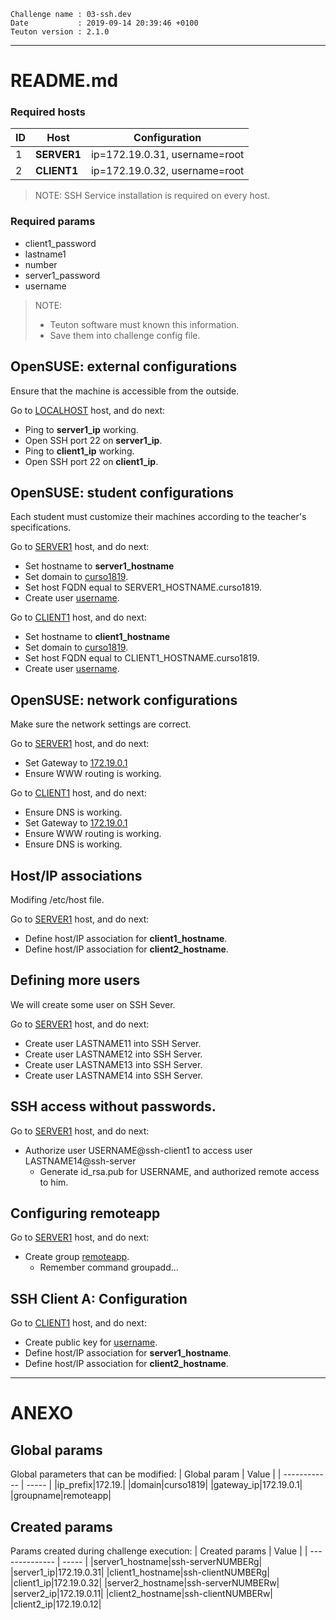 ```
Challenge name : 03-ssh.dev
Date           : 2019-09-14 20:39:46 +0100
Teuton version : 2.1.0
```
---
# README.md

### Required hosts

| ID | Host | Configuration |
| -- | ---- | ------------- |
|1|**SERVER1**|ip=172.19.0.31, username=root|
|2|**CLIENT1**|ip=172.19.0.32, username=root|

> NOTE: SSH Service installation is required on every host.

### Required params
* client1_password
* lastname1
* number
* server1_password
* username

> NOTE:
> * Teuton software must known this information.
> * Save them into challenge config file.

## OpenSUSE: external configurations

Ensure that the machine is accessible from the outside.


Go to [LOCALHOST](#required-hosts) host, and do next:
* Ping to **server1_ip** working.
* Open SSH port 22 on **server1_ip**.
* Ping to **client1_ip** working.
* Open SSH port 22 on **client1_ip**.

## OpenSUSE: student configurations

Each student must customize their machines according to the teacher's specifications.


Go to [SERVER1](#required-hosts) host, and do next:
* Set hostname to **server1_hostname**
* Set domain to [curso1819](#ANEXO).
* Set host FQDN equal to SERVER1_HOSTNAME.curso1819.
* Create user [username](#required-params).

Go to [CLIENT1](#required-hosts) host, and do next:
* Set hostname to **client1_hostname**
* Set domain to [curso1819](#ANEXO).
* Set host FQDN equal to CLIENT1_HOSTNAME.curso1819.
* Create user [username](#required-params).

## OpenSUSE: network configurations

Make sure the network settings are correct.


Go to [SERVER1](#required-hosts) host, and do next:
* Set Gateway to [172.19.0.1](#ANEXO)
* Ensure WWW routing is working.

Go to [CLIENT1](#required-hosts) host, and do next:
* Ensure DNS is working.
* Set Gateway to [172.19.0.1](#ANEXO)
* Ensure WWW routing is working.
* Ensure DNS is working.

## Host/IP associations

Modifing /etc/host file.


Go to [SERVER1](#required-hosts) host, and do next:
* Define host/IP association for **client1_hostname**.
* Define host/IP association for **client2_hostname**.

## Defining more users

We will create some user on SSH Sever.


Go to [SERVER1](#required-hosts) host, and do next:
* Create user LASTNAME11 into SSH Server.
* Create user LASTNAME12 into SSH Server.
* Create user LASTNAME13 into SSH Server.
* Create user LASTNAME14 into SSH Server.

## SSH access without passwords.


Go to [SERVER1](#required-hosts) host, and do next:
* Authorize user USERNAME@ssh-client1 to access user LASTNAME14@ssh-server
    * Generate id_rsa.pub for USERNAME, and authorized remote access to him.

## Configuring remoteapp


Go to [SERVER1](#required-hosts) host, and do next:
* Create group [remoteapp](#ANEXO).
    * Remember command groupadd...

## SSH Client A: Configuration


Go to [CLIENT1](#required-hosts) host, and do next:
* Create public key for [username](#required-params).
* Define host/IP association for **server1_hostname**.
* Define host/IP association for **client2_hostname**.

---
# ANEXO

## Global params

Global parameters that can be modified:
| Global param | Value |
| ------------ | ----- |
|ip_prefix|172.19.|
|domain|curso1819|
|gateway_ip|172.19.0.1|
|groupname|remoteapp|

## Created params

Params created during challenge execution:
| Created params | Value |
| -------------- | ----- |
|server1_hostname|ssh-serverNUMBERg|
|server1_ip|172.19.0.31|
|client1_hostname|ssh-clientNUMBERg|
|client1_ip|172.19.0.32|
|server2_hostname|ssh-serverNUMBERw|
|server2_ip|172.19.0.11|
|client2_hostname|ssh-clientNUMBERw|
|client2_ip|172.19.0.12|
